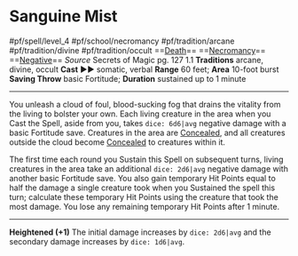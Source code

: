 # Sanguine Mist
#pf/spell/level_4 #pf/school/necromancy #pf/tradition/arcane #pf/tradition/divine #pf/tradition/occult
==[Death](../../../Traits/Death.md)== ==[Necromancy](../../../Traits/Necromancy.md)== ==[Negative](../../../Traits/Negative.md)==
*Source* Secrets of Magic pg. 127 1.1
**Traditions** arcane, divine, occult
**Cast** ►► somatic, verbal
**Range** 60 feet; **Area** 10-foot burst
**Saving Throw** basic Fortitude; **Duration** sustained up to 1 minute

---
You unleash a cloud of foul, blood-sucking fog that drains the vitality from the living to bolster your own. Each living creature in the area when you Cast the Spell, aside from you, takes `dice: 6d6|avg` negative damage with a basic Fortitude save. Creatures in the area are [Concealed](../../../Conditions/Concealed.md), and all creatures outside the cloud become [Concealed](../../../Conditions/Concealed.md) to creatures within it.

The first time each round you Sustain this Spell on subsequent turns, living creatures in the area take an additional `dice: 2d6|avg` negative damage with another basic Fortitude save. You also gain temporary Hit Points equal to half the damage a single creature took when you Sustained the spell this turn; calculate these temporary Hit Points using the creature that took the most damage. You lose any remaining temporary Hit Points after 1 minute.

<hr>

**Heightened (+1)** The initial damage increases by `dice: 2d6|avg` and the secondary damage increases by `dice: 1d6|avg`.